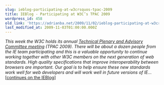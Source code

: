 ```yaml
---
slug: ieblog-participating-at-w3crsquos-tpac-2009
title: IEBlog - Participating at W3C’s TPAC 2009
wordpress_id: 458
old_link: 'https://adrianba.net/2009/11/02/ieblog-participating-at-w3crsquos-tpac-2009/'
last_modified_at: 2009-11-03T01:00:00.000Z
---
```


_This week the W3C holds its annual _[_Technical Plenary and Advisory Committee meeting_](http://www.w3.org/2009/11/TPAC/)_ (TPAC 2009). There will be about a dozen people from the IE team participating and this is a valuable opportunity to continue working together with other W3C members on the next generation of web standards. High quality specifications that improve interoperability between browsers are important. Our goal is to help ensure these new standards work well for web developers and will work well in future versions of IE…_ [[continues on the IEBlog](http://blogs.msdn.com/b/ie/archive/2009/11/02/participating-at-w3c-s-tpac-2009.aspx)]
